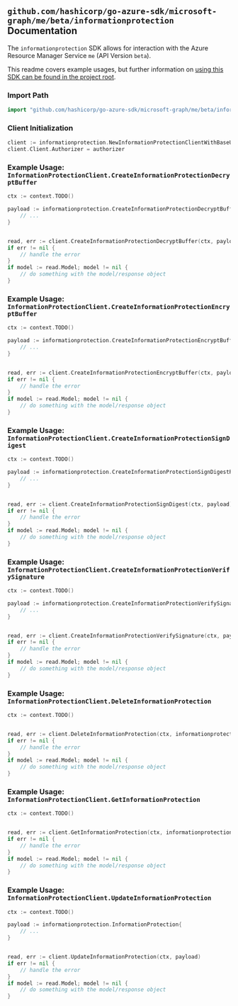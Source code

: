 
## `github.com/hashicorp/go-azure-sdk/microsoft-graph/me/beta/informationprotection` Documentation

The `informationprotection` SDK allows for interaction with the Azure Resource Manager Service `me` (API Version `beta`).

This readme covers example usages, but further information on [using this SDK can be found in the project root](https://github.com/hashicorp/go-azure-sdk/tree/main/docs).

### Import Path

```go
import "github.com/hashicorp/go-azure-sdk/microsoft-graph/me/beta/informationprotection"
```


### Client Initialization

```go
client := informationprotection.NewInformationProtectionClientWithBaseURI("https://management.azure.com")
client.Client.Authorizer = authorizer
```


### Example Usage: `InformationProtectionClient.CreateInformationProtectionDecryptBuffer`

```go
ctx := context.TODO()

payload := informationprotection.CreateInformationProtectionDecryptBufferRequest{
	// ...
}


read, err := client.CreateInformationProtectionDecryptBuffer(ctx, payload)
if err != nil {
	// handle the error
}
if model := read.Model; model != nil {
	// do something with the model/response object
}
```


### Example Usage: `InformationProtectionClient.CreateInformationProtectionEncryptBuffer`

```go
ctx := context.TODO()

payload := informationprotection.CreateInformationProtectionEncryptBufferRequest{
	// ...
}


read, err := client.CreateInformationProtectionEncryptBuffer(ctx, payload)
if err != nil {
	// handle the error
}
if model := read.Model; model != nil {
	// do something with the model/response object
}
```


### Example Usage: `InformationProtectionClient.CreateInformationProtectionSignDigest`

```go
ctx := context.TODO()

payload := informationprotection.CreateInformationProtectionSignDigestRequest{
	// ...
}


read, err := client.CreateInformationProtectionSignDigest(ctx, payload)
if err != nil {
	// handle the error
}
if model := read.Model; model != nil {
	// do something with the model/response object
}
```


### Example Usage: `InformationProtectionClient.CreateInformationProtectionVerifySignature`

```go
ctx := context.TODO()

payload := informationprotection.CreateInformationProtectionVerifySignatureRequest{
	// ...
}


read, err := client.CreateInformationProtectionVerifySignature(ctx, payload)
if err != nil {
	// handle the error
}
if model := read.Model; model != nil {
	// do something with the model/response object
}
```


### Example Usage: `InformationProtectionClient.DeleteInformationProtection`

```go
ctx := context.TODO()


read, err := client.DeleteInformationProtection(ctx, informationprotection.DefaultDeleteInformationProtectionOperationOptions())
if err != nil {
	// handle the error
}
if model := read.Model; model != nil {
	// do something with the model/response object
}
```


### Example Usage: `InformationProtectionClient.GetInformationProtection`

```go
ctx := context.TODO()


read, err := client.GetInformationProtection(ctx, informationprotection.DefaultGetInformationProtectionOperationOptions())
if err != nil {
	// handle the error
}
if model := read.Model; model != nil {
	// do something with the model/response object
}
```


### Example Usage: `InformationProtectionClient.UpdateInformationProtection`

```go
ctx := context.TODO()

payload := informationprotection.InformationProtection{
	// ...
}


read, err := client.UpdateInformationProtection(ctx, payload)
if err != nil {
	// handle the error
}
if model := read.Model; model != nil {
	// do something with the model/response object
}
```
